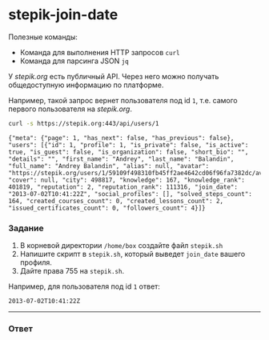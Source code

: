 # stepik-join-date

Полезные команды:

- Команда для выполнения HTTP запросов `curl`
- Команда для парсинга JSON `jq`

У _stepik.org_ есть публичный API. Через него можно получать общедоступную информацию по платформе.

Например, такой запрос вернет пользователя под id `1`, т.е. самого первого пользователя на _stepik.org_.

```bash
curl -s https://stepik.org:443/api/users/1
```

```
{"meta": {"page": 1, "has_next": false, "has_previous": false}, "users": [{"id": 1, "profile": 1, "is_private": false, "is_active": true, "is_guest": false, "is_organization": false, "short_bio": "", "details": "", "first_name": "Andrey", "last_name": "Balandin", "full_name": "Andrey Balandin", "alias": null, "avatar": "https://stepik.org/users/1/59109f498310fb45ff2ae4642cd06f96fa7382dc/avatar.svg", "cover": null, "city": 498817, "knowledge": 167, "knowledge_rank": 401819, "reputation": 2, "reputation_rank": 111316, "join_date": "2013-07-02T10:41:22Z", "social_profiles": [], "solved_steps_count": 164, "created_courses_count": 0, "created_lessons_count": 2, "issued_certificates_count": 0, "followers_count": 4}]}
```

### Задание

1. В корневой директории `/home/box` создайте файл `stepik.sh`
2. Напишите скрипт в `stepik.sh`, который выведет `join_date` вашего профиля.
3. Дайте права 755 на `stepik.sh`.

Например, для пользователя под id `1` ответ:

```
2013-07-02T10:41:22Z
```

---

### Ответ

